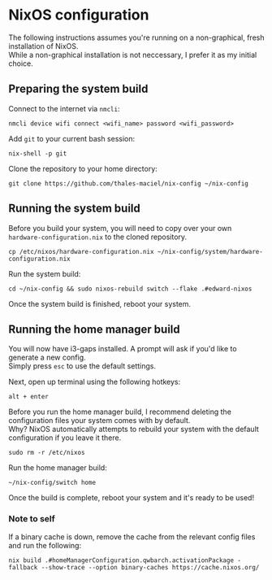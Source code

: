 # NixOS configuration

The following instructions assumes you're running on a non-graphical, fresh installation of NixOS.  
While a non-graphical installation is not neccessary, I prefer it as my initial choice.

## Preparing the system build

Connect to the internet via ``nmcli``:
```
nmcli device wifi connect <wifi_name> password <wifi_password>
```

Add ``git`` to your current bash session:
```
nix-shell -p git
```

Clone the repository to your home directory:
```
git clone https://github.com/thales-maciel/nix-config ~/nix-config
```

## Running the system build

Before you build your system, you will need to copy over your own ``hardware-configuration.nix`` to the cloned repository.  
```
cp /etc/nixos/hardware-configuration.nix ~/nix-config/system/hardware-configuration.nix
```

Run the system build:
```
cd ~/nix-config && sudo nixos-rebuild switch --flake .#edward-nixos
```

Once the system build is finished, reboot your system.

## Running the home manager build

You will now have i3-gaps installed. A prompt will ask if you'd like to generate a new config.  
Simply press ``esc`` to use the default settings.

Next, open up terminal using the following hotkeys:
```
alt + enter
```

Before you run the home manager build, I recommend deleting the configuration files your system comes with by default.  
Why? NixOS automatically attempts to rebuild your system with the default configuration if you leave it there.
```
sudo rm -r /etc/nixos
```

Run the home manager build:
```
~/nix-config/switch home
```

Once the build is complete, reboot your system and it's ready to be used!

### Note to self

If a binary cache is down, remove the cache from the relevant config files and run the following:
```
nix build .#homeManagerConfiguration.qwbarch.activationPackage -fallback --show-trace --option binary-caches https://cache.nixos.org/
```
